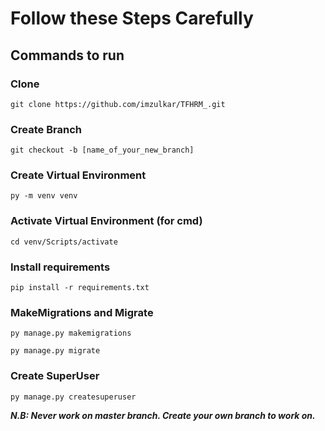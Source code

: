# Follow these Steps Carefully
## Commands to run
### Clone
```commandline
git clone https://github.com/imzulkar/TFHRM_.git
```
### Create Branch
```commandline
git checkout -b [name_of_your_new_branch]
```
### Create Virtual Environment
```commandline
py -m venv venv
```
### Activate Virtual Environment (for cmd)
```commandline
cd venv/Scripts/activate
```
### Install requirements
```commandline
pip install -r requirements.txt
```
### MakeMigrations and Migrate
```commandline
py manage.py makemigrations
```
```commandline
py manage.py migrate
```
### Create SuperUser
```commandline
py manage.py createsuperuser
```

<!-- _N.B: Currently Using sqlite database for development purpose._ -->

**_N.B: Never work on master branch. Create your own branch to work on._**
